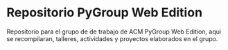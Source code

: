 # Repositorio PyGroup Web Edition

Repositorio para el grupo de de trabajo de ACM PyGroup Web Edition, aqui se recompilaran, talleres, actividades y proyectos elaborados en el grupo.
